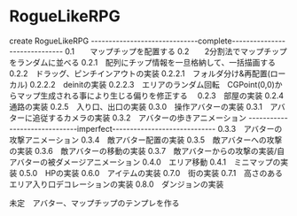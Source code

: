 # RogueLikeRPG
create RogueLikeRPG
------------------------------complete------------------------------
0.1　　マップチップを配置する
0.2　　2分割法でマップチップをランダムに並べる
0.2.1　配列にチップ情報を一旦格納して、一括描画する
0.2.2　ドラッグ、ピンチインアウトの実装
0.2.2.1　フォルダ分け&再配置(ローカル)
0.2.2.2　deinitの実装
0.2.2.3　エリアのランダム回転　CGPoint(0,0)からマップ生成される事により生じる偏りを修正する　
0.2.3　部屋の実装
0.2.4　通路の実装
0.2.5　入り口、出口の実装
0.3.0　操作アバターの実装
0.3.1　アバターに追従するカメラの実装
0.3.2　アバターの歩きアニメーション
------------------------------imperfect-----------------------------
0.3.3　アバターの攻撃アニメーション
0.3.4　敵アバター配置の実装
0.3.5　敵アバターへの攻撃の実装
0.3.6　敵アバターの移動の実装
0.3.7　敵アバターからの攻撃の実装/自アバターの被ダメージアニメーション
0.4.0　エリア移動
0.4.1　ミニマップの実装
0.5.0　HPの実装
0.6.0　アイテムの実装
0.7.0　街の実装
0.7.1　高さのあるエリア入り口デコレーションの実装
0.8.0　ダンジョンの実装

未定　アバター、マップチップのテンプレを作る

